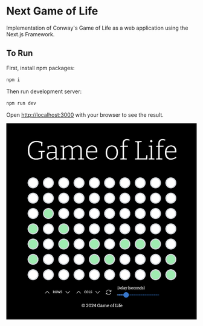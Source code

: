 # Next Game of Life
Implementation of Conway's Game of Life as a web application using the Next.js Framework.

## To Run

First, install npm packages:

```bash
npm i
```

Then run development server:

```bash
npm run dev
```

Open [http://localhost:3000](http://localhost:3000) with your browser to see the result.

![Screenshot](./screenshot.png)